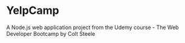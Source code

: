 # YelpCamp
A Node.js web application project from the Udemy course - The Web Developer Bootcamp by Colt Steele
